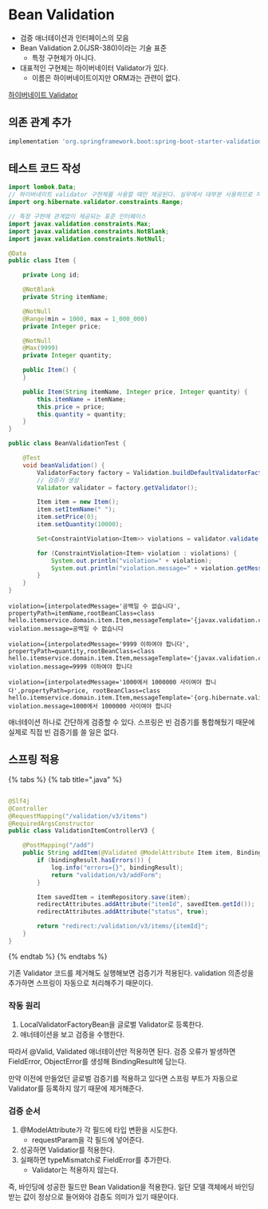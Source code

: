 # Bean Validation

- 검증 애너테이션과 인터페이스의 모음
- Bean Validation 2.0(JSR-380)이라는 기술 표준
    - 특정 구현체가 아니다.
- 대표적인 구현체는 하이버네이터 Validator가 있다.
    - 이름은 하이버네이트이지만 ORM과는 관련이 없다.

[하이버네이트 Validator](https://docs.jboss.org/hibernate/validator/6.2/reference/en-US/html_single/)

## 의존 관계 추가

```groovy
implementation 'org.springframework.boot:spring-boot-starter-validation'
```

## 테스트 코드 작성

```java
import lombok.Data;
// 하이버네이트 validator 구현체를 사용할 때만 제공된다. 실무에서 대부분 사용하므로 자유롭게 쓰면 된다.
import org.hibernate.validator.constraints.Range;

// 특정 구현에 관계없이 제공되는 표준 인터페이스
import javax.validation.constraints.Max;
import javax.validation.constraints.NotBlank;
import javax.validation.constraints.NotNull;

@Data
public class Item {

    private Long id;

    @NotBlank
    private String itemName;

    @NotNull
    @Range(min = 1000, max = 1_000_000)
    private Integer price;

    @NotNull
    @Max(9999)
    private Integer quantity;

    public Item() {
    }

    public Item(String itemName, Integer price, Integer quantity) {
        this.itemName = itemName;
        this.price = price;
        this.quantity = quantity;
    }
}
```

```java
public class BeanValidationTest {

    @Test
    void beanValidation() {
        ValidatorFactory factory = Validation.buildDefaultValidatorFactory();
        // 검증기 생성
        Validator validator = factory.getValidator();

        Item item = new Item();
        item.setItemName(" ");
        item.setPrice(0);
        item.setQuantity(10000);

        Set<ConstraintViolation<Item>> violations = validator.validate(item);

        for (ConstraintViolation<Item> violation : violations) {
            System.out.println("violation=" + violation);
            System.out.println("violation.message=" + violation.getMessage());
        }
    }
}

```

```text
violation={interpolatedMessage='공백일 수 없습니다', propertyPath=itemName,rootBeanClass=class hello.itemservice.domain.item.Item,messageTemplate='{javax.validation.constraints.NotBlank.message}'}
violation.message=공백일 수 없습니다

violation={interpolatedMessage='9999 이하여야 합니다', propertyPath=quantity,rootBeanClass=class hello.itemservice.domain.item.Item,messageTemplate='{javax.validation.constraints.Max.message}'}
violation.message=9999 이하여야 합니다

violation={interpolatedMessage='1000에서 1000000 사이여야 합니다',propertyPath=price, rootBeanClass=class hello.itemservice.domain.item.Item,messageTemplate='{org.hibernate.validator.constraints.Range.message}'}
violation.message=1000에서 1000000 사이여야 합니다
```

애너테이션 하나로 간단하게 검증할 수 있다. 스프링은 빈 검증기를 통합해뒀기 때문에 실제로 직접 빈 검증기를 쓸 일은 없다.

## 스프링 적용

{% tabs %} {% tab title=".java" %}

```java

@Slf4j
@Controller
@RequestMapping("/validation/v3/items")
@RequiredArgsConstructor
public class ValidationItemControllerV3 {

    @PostMapping("/add")
    public String addItem(@Validated @ModelAttribute Item item, BindingResult bindingResult, RedirectAttributes redirectAttributes) {
        if (bindingResult.hasErrors()) {
            log.info("errors={}", bindingResult);
            return "validation/v3/addForm";
        }

        Item savedItem = itemRepository.save(item);
        redirectAttributes.addAttribute("itemId", savedItem.getId());
        redirectAttributes.addAttribute("status", true);

        return "redirect:/validation/v3/items/{itemId}";
    }
}
```

{% endtab %} {% endtabs %}

기존 Validator 코드를 제거해도 실행해보면 검증기가 적용된다. validation 의존성을 추가하면 스프링이 자동으로 처리해주기 때문이다.

### 작동 원리

1. LocalValidatorFactoryBean을 글로벌 Validator로 등록한다.
2. 애너테이션을 보고 검증을 수행한다.

따라서 @Valid, Validated 애너테이션만 적용하면 된다. 검증 오류가 발생하면 FieldError, ObjectError를 생성해 BindingResult에 담는다.

만약 이전에 만들었던 글로벌 검증기를 적용하고 있다면 스프링 부트가 자동으로 Validator를 등록하지 않기 때문에 제거해준다.

### 검증 순서

1. @ModelAttribute가 각 필드에 타입 변환을 시도한다.
    - requestParam을 각 필드에 넣어준다.
2. 성공하면 Validatior를 적용한다.
3. 실패하면 typeMismatch로 FieldError를 추가한다.
    - Validator는 적용하지 않는다.

즉, 바인딩에 성공한 필드만 Bean Validation을 적용한다. 일단 모델 객체에서 바인딩 받는 값이 정상으로 들어와야 검증도 의미가 있기 때문이다.

